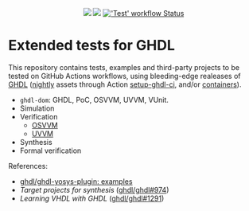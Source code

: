 
<p align="center">
  <a title="Documentation" href="https://ghdl.github.io/extended-tests"><img src="https://img.shields.io/website.svg?label=ghdl.github.io%2Fextended-tests&longCache=true&style=flat-square&url=http%3A%2F%2Fghdl.github.io%2Fextended-tests%2Findex.html&logo=GitHub"></a><!--
  -->
  <a title="Join the chat at https://gitter.im/ghdl1/Lobby" href="https://gitter.im/ghdl1/Lobby?utm_source=badge&utm_medium=badge&utm_campaign=pr-badge&utm_content=badge"><img src="https://img.shields.io/badge/Chat-on%20gitter-4db797.svg?longCache=true&style=flat-square&logo=gitter&logoColor=e8ecef"></a><!--
  -->
  <a title="'Test' workflow Status" href="https://github.com/ghdl/extended-tests/actions?query=workflow%3ATest"><img alt="'Test' workflow Status" src="https://img.shields.io/github/workflow/status/ghdl/extended-tests/Test/main?longCache=true&style=flat-square&label=Test&logo=github%20actions&logoColor=fff"></a><!--
  -->
</p>

# Extended tests for GHDL

This repository contains tests, examples and third-party projects to be tested on GitHub Actions workflows, using bleeding-edge realeases of [GHDL](https://github.com/ghdl/ghdl) ([nightly](https://github.com/ghdl/ghdl/releases/tag/nightly) assets through Action [setup-ghdl-ci](https://github.com/ghdl/setup-ghdl-ci), and/or [containers](https://github.com/ghdl/docker)).

- `ghdl-dom`: GHDL, PoC, OSVVM, UVVM, VUnit.
- Simulation
- Verification
  - [OSVVM](https://osvvm.org/)
  - [UVVM](https://uvvm.org/)
- Synthesis
- Formal verification

References:

- [ghdl/ghdl-yosys-plugin: examples](https://github.com/ghdl/ghdl-yosys-plugin/tree/master/examples)
- *Target projects for synthesis* ([ghdl/ghdl#974](https://github.com/ghdl/ghdl/issues/974))
- *Learning VHDL with GHDL* ([ghdl/ghdl#1291](https://github.com/ghdl/ghdl/issues/1291))
